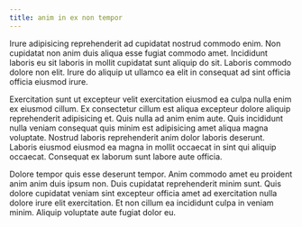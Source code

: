 ```yaml
---
title: anim in ex non tempor
---
```


Irure adipisicing reprehenderit ad cupidatat nostrud commodo enim. Non cupidatat non anim duis aliqua esse fugiat commodo amet. Incididunt laboris eu sit laboris in mollit cupidatat sunt aliquip do sit. Laboris commodo dolore non elit. Irure do aliquip ut ullamco ea elit in consequat ad sint officia officia eiusmod irure.

Exercitation sunt ut excepteur velit exercitation eiusmod ea culpa nulla enim ex eiusmod cillum. Ex consectetur cillum est aliqua excepteur dolore aliquip reprehenderit adipisicing et. Quis nulla ad anim enim aute. Quis incididunt nulla veniam consequat quis minim est adipisicing amet aliqua magna voluptate. Nostrud laboris reprehenderit anim dolor laboris deserunt. Laboris eiusmod eiusmod ea magna in mollit occaecat in sint qui aliquip occaecat. Consequat ex laborum sunt labore aute officia.

Dolore tempor quis esse deserunt tempor. Anim commodo amet eu proident anim anim duis ipsum non. Duis cupidatat reprehenderit minim sunt. Quis dolore cupidatat veniam sint excepteur officia amet ad exercitation nulla dolore irure elit exercitation. Et non cillum ea incididunt culpa in veniam minim. Aliquip voluptate aute fugiat dolor eu.